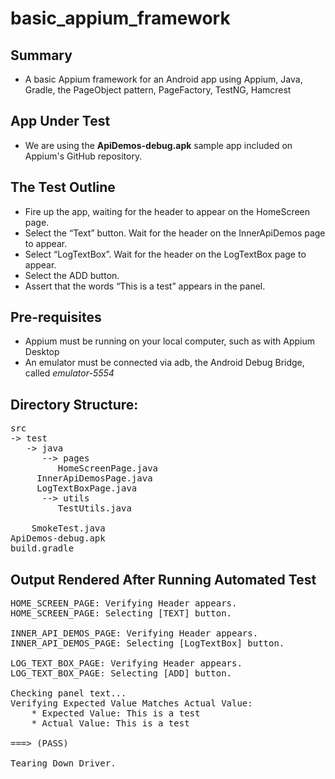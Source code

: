 # basic_appium_framework
## Summary
* A basic Appium framework for an Android app using Appium, Java, Gradle, the PageObject pattern, PageFactory, TestNG, Hamcrest

## App Under Test
* We are using the **ApiDemos-debug.apk** sample app included on Appium's GitHub repository. 

## The Test Outline
* Fire up the app, waiting for the header to appear on the HomeScreen page.
* Select the “Text” button. Wait for the header on the InnerApiDemos page to appear.
* Select “LogTextBox”. Wait for the header on the LogTextBox page to appear.
* Select the ADD button.
* Assert that the words “This is a test” appears in the panel.

## Pre-requisites 
* Appium must be running on your local computer, such as with Appium Desktop
* An emulator must be connected via adb, the Android Debug Bridge, called _emulator-5554_ 

## Directory Structure:
<pre>
src 
-> test
   -> java
      --> pages
         HomeScreenPage.java
	 InnerApiDemosPage.java
	 LogTextBoxPage.java
      --> utils
         TestUtils.java
	 
	SmokeTest.java 
ApiDemos-debug.apk
build.gradle
</pre>


## Output Rendered After Running Automated Test
<pre>
HOME_SCREEN_PAGE: Verifying Header appears.
HOME_SCREEN_PAGE: Selecting [TEXT] button.

INNER_API_DEMOS_PAGE: Verifying Header appears.
INNER_API_DEMOS_PAGE: Selecting [LogTextBox] button.

LOG_TEXT_BOX_PAGE: Verifying Header appears.
LOG_TEXT_BOX_PAGE: Selecting [ADD] button.

Checking panel text...
Verifying Expected Value Matches Actual Value:
	* Expected Value: This is a test
	* Actual Value: This is a test

===> (PASS)

Tearing Down Driver.
</pre>

